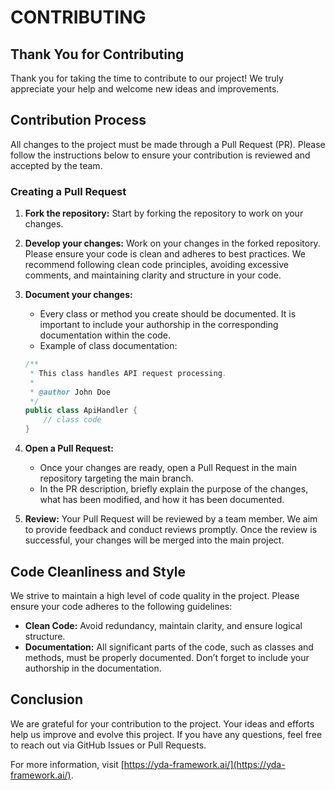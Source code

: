 # CONTRIBUTING

## Thank You for Contributing

Thank you for taking the time to contribute to our project! We truly appreciate your help and welcome new ideas and improvements.

## Contribution Process

All changes to the project must be made through a Pull Request (PR). Please follow the instructions below to ensure your contribution is reviewed and accepted by the team.

### Creating a Pull Request

1. **Fork the repository:** Start by forking the repository to work on your changes.

2. **Develop your changes:** Work on your changes in the forked repository. Please ensure your code is clean and adheres to best practices. We recommend following clean code principles, avoiding excessive comments, and maintaining clarity and structure in your code.

3. **Document your changes:**
   - Every class or method you create should be documented. It is important to include your authorship in the corresponding documentation within the code.
   - Example of class documentation:
    ```java
    /**
     * This class handles API request processing.
     * 
     * @author John Doe
     */
    public class ApiHandler {
        // class code
    }
    ```

4. **Open a Pull Request:**
   - Once your changes are ready, open a Pull Request in the main repository targeting the main branch.
   - In the PR description, briefly explain the purpose of the changes, what has been modified, and how it has been documented.

5. **Review:** Your Pull Request will be reviewed by a team member. We aim to provide feedback and conduct reviews promptly. Once the review is successful, your changes will be merged into the main project.

## Code Cleanliness and Style

We strive to maintain a high level of code quality in the project. Please ensure your code adheres to the following guidelines:

- **Clean Code:** Avoid redundancy, maintain clarity, and ensure logical structure.
- **Documentation:** All significant parts of the code, such as classes and methods, must be properly documented. Don’t forget to include your authorship in the documentation.

## Conclusion

We are grateful for your contribution to the project. Your ideas and efforts help us improve and evolve this project. If you have any questions, feel free to reach out via GitHub Issues or Pull Requests.

For more information, visit [https://yda-framework.ai/](https://yda-framework.ai/).
